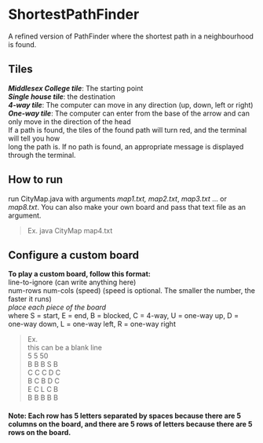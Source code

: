 # ShortestPathFinder
A refined version of PathFinder where the shortest path in a neighbourhood is found.
## Tiles
***Middlesex College tile***: The starting point  
***Single house tile***: the destination  
***4-way tile***: The computer can move in any direction (up, down, left or right)  
***One-way tile***: The computer can enter from the base of the arrow and can only move in the direction of the head  
If a path is found, the tiles of the found path will turn red, and the terminal will tell you how  
long the path is. If no path is found, an appropriate message is displayed through the terminal.

## How to run
run CityMap.java with arguments *map1.txt, map2.txt*, *map3.txt* ... or *map8.txt*. You can also make your own board and pass that text file as an argument.  
> Ex. java CityMap map4.txt


## Configure a custom board
**To play a custom board, follow this format:**  
line-to-ignore (can write anything here)  
num-rows num-cols (speed) (speed is optional. The smaller the number, the faster it runs)  
*place each piece of the board*     
where S = start, E = end, B = blocked, C = 4-way, U = one-way up, D = one-way down, L = one-way left, R = one-way right   
>Ex.    
>this can be a blank line  
>5 5 50  
>B B B S B   
>C C C D C  
>B C B D C  
>E C L C B  
>B B B B B  
#### Note: Each row has 5 letters **separated by spaces** because there are 5 columns on the board, and there are 5 rows of letters because there are 5 rows on the board.
